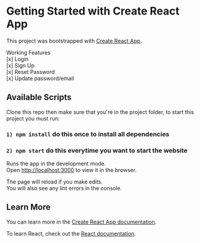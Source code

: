 # Getting Started with Create React App

This project was bootstrapped with [Create React App](https://github.com/facebook/create-react-app).

Working Features\
[x] Login \
[x] Sign Up\
[x] Reset Password\
[x] Update password/email
## Available Scripts

Clone this repo then make sure that you're in the project folder, to start this project you must run:

### `1) npm install` do this once to install all dependencies

### `2) npm start` do this everytime you want to start the website


Runs the app in the development mode.\
Open [http://localhost:3000](http://localhost:3000) to view it in the browser.

The page will reload if you make edits.\
You will also see any lint errors in the console.


## Learn More

You can learn more in the [Create React App documentation](https://facebook.github.io/create-react-app/docs/getting-started).

To learn React, check out the [React documentation](https://reactjs.org/).
